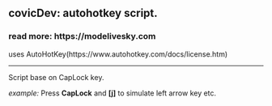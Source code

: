 <h2> covicDev: autohotkey script.</h2>
<h3> read more: https://modelivesky.com </h3>
<p>uses AutoHotKey(https://www.autohotkey.com/docs/license.htm)</p>
<hr>
Script base on CapLock key.
<p><i>example:</i> Press <b>CapLock</b> and <b>[j]</b> to simulate left arrow key etc.<br>
</p>
